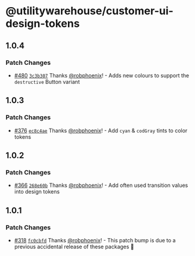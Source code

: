 # @utilitywarehouse/customer-ui-design-tokens

## 1.0.4

### Patch Changes

- [#480](https://github.com/utilitywarehouse/customer-web-ui/pull/480) [`3c3b307`](https://github.com/utilitywarehouse/customer-web-ui/commit/3c3b307e218de21acf6d301602f34d7d422bfca2) Thanks [@robphoenix](https://github.com/robphoenix)! - Adds new colours to support the `destructive` Button variant

## 1.0.3

### Patch Changes

- [#376](https://github.com/utilitywarehouse/customer-ui/pull/376) [`ec8c4ae`](https://github.com/utilitywarehouse/customer-ui/commit/ec8c4ae8447adc127f4eb3a643c936f2f937f7ff) Thanks [@robphoenix](https://github.com/robphoenix)! - Add `cyan` & `codGray` tints to color tokens

## 1.0.2

### Patch Changes

- [#366](https://github.com/utilitywarehouse/customer-ui/pull/366) [`268e60b`](https://github.com/utilitywarehouse/customer-ui/commit/268e60b09d85c1d08d64bf85d538c8119bdda812) Thanks [@robphoenix](https://github.com/robphoenix)! - Add often used transition values into design tokens

## 1.0.1

### Patch Changes

- [#318](https://github.com/utilitywarehouse/customer-ui/pull/318) [`fc0cbfd`](https://github.com/utilitywarehouse/customer-ui/commit/fc0cbfd4d42e59206f573019625af89b1dcfcb98) Thanks [@robphoenix](https://github.com/robphoenix)! - This patch bump is due to a previous accidental release of these packages :grimacing:
